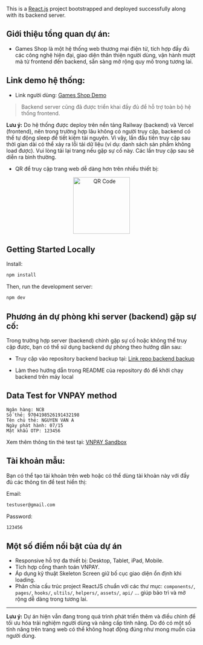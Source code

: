 This is a [React.js](https://react.dev/) project bootstrapped and deployed successfully along with its backend server.

## Giới thiệu tổng quan dự án:
- Games Shop là một hệ thống web thương mại điện tử, tích hợp đầy đủ các công nghệ hiện đại, giao diện thân thiện người dùng, vận hành mượt mà từ frontend đến backend, sẵn sàng mở rộng quy mô trong tương lai.

## Link demo hệ thống:
- Link người dùng: [Games Shop Demo](https://game-shop-fe.vercel.app/)

> Backend server cũng đã được triển khai đầy đủ để hỗ trợ toàn bộ hệ thống frontend.

**Lưu ý:** Do hệ thống được deploy trên nền tảng Railway (backend) và Vercel (frontend), nên trong trường hợp lâu không có người truy cập, backend có thể tự động sleep để tiết kiệm tài nguyên. Vì vậy, lần đầu tiên truy cập sau thời gian dài có thể xảy ra lỗi tải dữ liệu (ví dụ: danh sách sản phẩm không load được). Vui lòng tải lại trang nếu gặp sự cố này. Các lần truy cập sau sẽ diễn ra bình thường.

- QR để truy cập trang web dễ dàng hơn trên nhiều thiết bị:

<p align="center">
  <img src="https://i.postimg.cc/MXkfpWML/frame-2.png" alt="QR Code" width="150"/>
</p>

## Getting Started Locally

Install:
```bash
npm install
```

Then, run the development server:
```bash
npm dev
```

## Phương án dự phòng khi server (backend) gặp sự cố:
Trong trường hợp server (backend) chính gặp sự cố hoặc không thể truy cập được, bạn có thể sử dụng backend dự phòng theo hướng dẫn sau:

- Truy cập vào repository backend backup tại: [Link repo backend backup](https://github.com/conghau2308/Game_Shop_BE_Backup.git)

- Làm theo hướng dẫn trong README của repository đó để khởi chạy backend trên máy local

## Data Test for VNPAY method
```
Ngân hàng: NCB
Số thẻ: 9704198526191432198
Tên chủ thẻ: NGUYEN VAN A
Ngày phát hành: 07/15
Mật khẩu OTP: 123456
```
Xem thêm thông tin thẻ test tại: [VNPAY Sandbox](https://sandbox.vnpayment.vn/apis/vnpay-demo/#th%C3%B4ng-tin-th%E1%BA%BB-test)

## Tài khoản mẫu:
Bạn có thể tạo tài khoản trên web hoặc có thể dùng tài khoản này với đầy đủ các thông tin để test hiển thị:

Email:
```bash
testuser@gmail.com
```

Password:
```bash
123456
```

## Một số điểm nổi bật của dự án
- Responsive hỗ trợ đa thiết bị: Desktop, Tablet, iPad, Mobile.
- Tích hợp cổng thanh toán VNPAY.
- Áp dụng kỹ thuật Skeleton Screen giữ bố cục giao diện ổn định khi loading.
- Phân chia cấu trúc project ReactJS chuẩn với các thư mục: `components/`, `pages/`, `hooks/`, `ultils/`, `helpers/`, `assets/`, `api/` ... giúp bảo trì và mở rộng dễ dàng trong tương lai.

---

**Lưu ý:** Dự án hiện vẫn đang trong quá trình phát triển thêm và điều chỉnh để tối ưu hóa trải nghiệm người dùng và nâng cấp tính năng. Do đó có một số tính năng trên trang web có thể không hoạt động đúng như mong muốn của người dùng.
